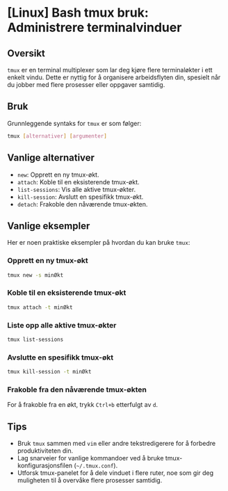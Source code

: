 # [Linux] Bash tmux bruk: Administrere terminalvinduer

## Oversikt
`tmux` er en terminal multiplexer som lar deg kjøre flere terminaløkter i ett enkelt vindu. Dette er nyttig for å organisere arbeidsflyten din, spesielt når du jobber med flere prosesser eller oppgaver samtidig.

## Bruk
Grunnleggende syntaks for `tmux` er som følger:

```bash
tmux [alternativer] [argumenter]
```

## Vanlige alternativer
- `new`: Opprett en ny tmux-økt.
- `attach`: Koble til en eksisterende tmux-økt.
- `list-sessions`: Vis alle aktive tmux-økter.
- `kill-session`: Avslutt en spesifikk tmux-økt.
- `detach`: Frakoble den nåværende tmux-økten.

## Vanlige eksempler
Her er noen praktiske eksempler på hvordan du kan bruke `tmux`:

### Opprett en ny tmux-økt
```bash
tmux new -s minØkt
```

### Koble til en eksisterende tmux-økt
```bash
tmux attach -t minØkt
```

### Liste opp alle aktive tmux-økter
```bash
tmux list-sessions
```

### Avslutte en spesifikk tmux-økt
```bash
tmux kill-session -t minØkt
```

### Frakoble fra den nåværende tmux-økten
For å frakoble fra en økt, trykk `Ctrl+b` etterfulgt av `d`.

## Tips
- Bruk `tmux` sammen med `vim` eller andre tekstredigerere for å forbedre produktiviteten din.
- Lag snarveier for vanlige kommandoer ved å bruke tmux-konfigurasjonsfilen (`~/.tmux.conf`).
- Utforsk tmux-panelet for å dele vinduet i flere ruter, noe som gir deg muligheten til å overvåke flere prosesser samtidig.